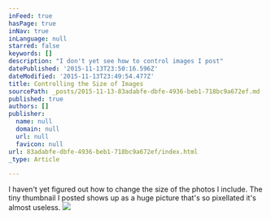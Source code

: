 ```yaml
---
inFeed: true
hasPage: true
inNav: true
inLanguage: null
starred: false
keywords: []
description: "I don't yet see how to control images I post"
datePublished: '2015-11-13T23:50:16.596Z'
dateModified: '2015-11-13T23:49:54.477Z'
title: Controlling the Size of Images
sourcePath: _posts/2015-11-13-83adabfe-dbfe-4936-beb1-718bc9a672ef.md
published: true
authors: []
publisher:
  name: null
  domain: null
  url: null
  favicon: null
url: 83adabfe-dbfe-4936-beb1-718bc9a672ef/index.html
_type: Article

---
```

I haven't yet figured out how to change the size of the photos I include. The tiny thumbnail I posted shows up as a huge picture that's so pixellated it's almost useless.
![](https://the-grid-user-content.s3-us-west-2.amazonaws.com/1a5d4f7f-5f18-4bc3-b248-71ada17e615d.jpg)